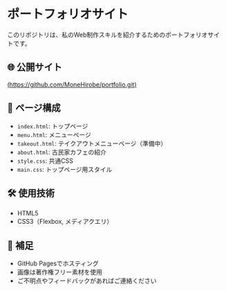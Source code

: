 # ポートフォリオサイト

このリポジトリは、私のWeb制作スキルを紹介するためのポートフォリオサイトです。

## 🌐 公開サイト

[(https://github.com/MoneHirobe/portfolio.git)](https://github.com/MoneHirobe/portfolio.git)

## 📁 ページ構成

- `index.html`: トップページ
- `menu.html`: メニューページ
- `takeout.html`: テイクアウトメニューページ（準備中）
- `about.html`: 古民家カフェの紹介
- `style.css`: 共通CSS
- `main.css`: トップページ用スタイル

## 🛠 使用技術

- HTML5
- CSS3（Flexbox, メディアクエリ）

## 📌 補足

- GitHub Pagesでホスティング
- 画像は著作権フリー素材を使用
- ご不明点やフィードバックがあればご連絡ください
